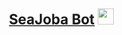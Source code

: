 <h1 align="center"><a href="https://t.me/SeaJobaBot" target="_blank">SeaJoba Bot</a> 
<img src="https://github.com/blackcater/blackcater/raw/main/images/Hi.gif" height="32"/></h1>

